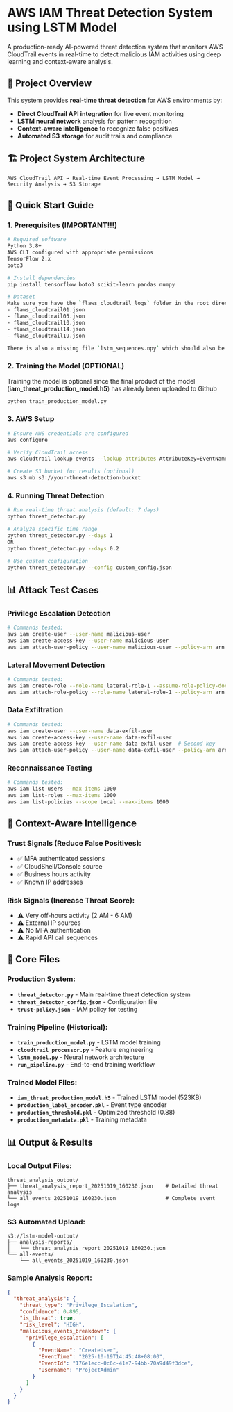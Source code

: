 # AWS IAM Threat Detection System using LSTM Model

A production-ready AI-powered threat detection system that monitors AWS CloudTrail events in real-time to detect malicious IAM activities using deep learning and context-aware analysis.

## 🎯 Project Overview

This system provides **real-time threat detection** for AWS environments by:
- **Direct CloudTrail API integration** for live event monitoring
- **LSTM neural network** analysis for pattern recognition
- **Context-aware intelligence** to recognize false positives
- **Automated S3 storage** for audit trails and compliance

## 🏗️ Project System Architecture

```
AWS CloudTrail API → Real-time Event Processing → LSTM Model → Security Analysis → S3 Storage
```


## 🚀 Quick Start Guide

### 1. Prerequisites (IMPORTANT!!!)
```bash
# Required software
Python 3.8+
AWS CLI configured with appropriate permissions
TensorFlow 2.x
boto3

# Install dependencies
pip install tensorflow boto3 scikit-learn pandas numpy

# Dataset
Make sure you have the `flaws_cloudtrail_logs` folder in the root directory because this is the main dataset which is too big to be upload to Github. It should contain the following extracted files:
- flaws_cloudtrail01.json
- flaws_cloudtrail05.json
- flaws_cloudtrail10.json
- flaws_cloudtrail14.json
- flaws_cloudtrail19.json

There is also a missing file `lstm_sequences.npy` which should also be in the root directory but is also too big to be upload to Github.
```

### 2. Training the Model (OPTIONAL)
Training the model is optional since the final product of the model (**iam_threat_production_model.h5**) has already been uploaded to Github
```bash
python train_production_model.py
```

### 3. AWS Setup
```bash
# Ensure AWS credentials are configured
aws configure

# Verify CloudTrail access
aws cloudtrail lookup-events --lookup-attributes AttributeKey=EventName,AttributeValue=GetCallerIdentity --max-items 1

# Create S3 bucket for results (optional)
aws s3 mb s3://your-threat-detection-bucket
```

### 4. Running Threat Detection
```bash
# Run real-time threat analysis (default: 7 days)
python threat_detector.py

# Analyze specific time range
python threat_detector.py --days 1
OR
python threat_detector.py --days 0.2

# Use custom configuration
python threat_detector.py --config custom_config.json
```

## 📊 Attack Test Cases

### **Privilege Escalation Detection**
```bash
# Commands tested:
aws iam create-user --user-name malicious-user
aws iam create-access-key --user-name malicious-user
aws iam attach-user-policy --user-name malicious-user --policy-arn arn:aws:iam::aws:policy/AdministratorAccess
```

### **Lateral Movement Detection**
```bash
# Commands tested:
aws iam create-role --role-name lateral-role-1 --assume-role-policy-document file://trust-policy.json
aws iam attach-role-policy --role-name lateral-role-1 --policy-arn arn:aws:iam::aws:policy/AmazonEC2FullAccess
```

### **Data Exfiltration**
```bash
# Commands tested:
aws iam create-user --user-name data-exfil-user
aws iam create-access-key --user-name data-exfil-user
aws iam create-access-key --user-name data-exfil-user  # Second key
aws iam attach-user-policy --user-name data-exfil-user --policy-arn arn:aws:iam::aws:policy/AmazonS3ReadOnlyAccess
```

### **Reconnaissance Testing**
```bash
# Commands tested:
aws iam list-users --max-items 1000
aws iam list-roles --max-items 1000
aws iam list-policies --scope Local --max-items 1000
```

## 🧠 Context-Aware Intelligence

### **Trust Signals (Reduce False Positives):**
- ✅ MFA authenticated sessions
- ✅ CloudShell/Console source
- ✅ Business hours activity
- ✅ Known IP addresses

### **Risk Signals (Increase Threat Score):**
- ⚠️ Very off-hours activity (2 AM - 6 AM)
- ⚠️ External IP sources
- ⚠️ No MFA authentication
- ⚠️ Rapid API call sequences

## 📁 Core Files

### **Production System:**
- **`threat_detector.py`** - Main real-time threat detection system
- **`threat_detector_config.json`** - Configuration file
- **`trust-policy.json`** - IAM policy for testing

### **Training Pipeline (Historical):**
- **`train_production_model.py`** - LSTM model training
- **`cloudtrail_processor.py`** - Feature engineering
- **`lstm_model.py`** - Neural network architecture
- **`run_pipeline.py`** - End-to-end training workflow

### **Trained Model Files:**
- **`iam_threat_production_model.h5`** - Trained LSTM model (523KB)
- **`production_label_encoder.pkl`** - Event type encoder
- **`production_threshold.pkl`** - Optimized threshold (0.88)
- **`production_metadata.pkl`** - Training metadata

## 📊 Output & Results

### **Local Output Files:**
```
threat_analysis_output/
├── threat_analysis_report_20251019_160230.json    # Detailed threat analysis
└── all_events_20251019_160230.json                # Complete event logs
```

### **S3 Automated Upload:**
```
s3://lstm-model-output/
├── analysis-reports/
│   └── threat_analysis_report_20251019_160230.json
└── all-events/
    └── all_events_20251019_160230.json
```

### **Sample Analysis Report:**
```json
{
  "threat_analysis": {
    "threat_type": "Privilege_Escalation",
    "confidence": 0.895,
    "is_threat": true,
    "risk_level": "HIGH",
    "malicious_events_breakdown": {
      "privilege_escalation": [
        {
          "EventName": "CreateUser",
          "EventTime": "2025-10-19T14:45:48+08:00",
          "EventId": "176e1ecc-0c6c-41e7-94bb-70a9d49f3dce",
          "Username": "ProjectAdmin"
        }
      ]
    }
  }
}
```
